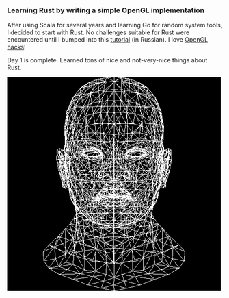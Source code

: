 ### Learning Rust by writing a simple OpenGL implementation

After using Scala for several years and learning Go for random system tools, I decided to start with Rust. No challenges suitable for Rust were encountered until I bumped into this [tutorial](http://habrahabr.ru/post/248153/) (in Russian). I love [OpenGL hacks](http://idea.hosting.lv/a/gfx/quakeshots.html)!

Day 1 is complete. Learned tons of nice and not-very-nice things about Rust.

<img src="https://raw.githubusercontent.com/arkadijs/opengl-rust/master/renders/day1.png" margin-top="0.5em" />
